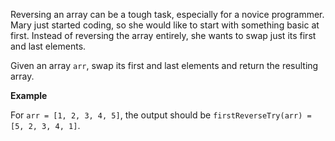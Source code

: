 Reversing an array can be a tough task, especially for a novice programmer. Mary just started coding, so she would like to start with something basic at first. Instead of reversing the array entirely, she wants to swap just its first and last elements.

Given an array `arr`, swap its first and last elements and return the resulting array.

__Example__

For `arr = [1, 2, 3, 4, 5]`, the output should be
`firstReverseTry(arr) = [5, 2, 3, 4, 1]`.